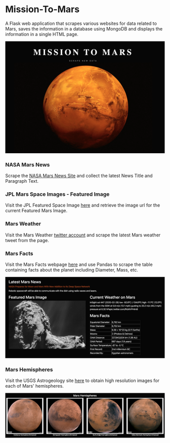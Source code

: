 # Mission-To-Mars

A Flask web application that scrapes various websites for data related to Mars, saves the information in a database using MongoDB and displays the information in a single HTML page.

![Header](/static/header.png)

### NASA Mars News

Scrape the [NASA Mars News Site](https://mars.nasa.gov/news/) and collect the latest News Title and Paragraph Text.

### JPL Mars Space Images - Featured Image

Visit the JPL Featured Space Image [here](https://www.jpl.nasa.gov/spaceimages/?search=&category=Mars) and retrieve the image url for the current Featured Mars Image.

### Mars Weather

Visit the Mars Weather [twitter account](https://twitter.com/marswxreport?lang=en) and scrape the latest Mars weather tweet from the page.

### Mars Facts

Visit the Mars Facts webpage [here](http://space-facts.com/mars/) and use Pandas to scrape the table containing facts about the planet including Diameter, Mass, etc.

![MarsInfo](/static/info.png)

### Mars Hemispheres

Visit the USGS Astrogeology site [here](https://astrogeology.usgs.gov/search/results?q=hemisphere+enhanced&k1=target&v1=Mars) to obtain high resolution images for each of Mars' hemispheres.

![Hemispheres](/static/hemispheres.png)